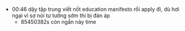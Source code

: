 - 00:46 dậy tập trung viết nốt education manifesto rồi apply đi, dù hơi ngại vì sợ nói tư tưởng sớm thì bị đàn áp
	- 85450382s còn ngần này time